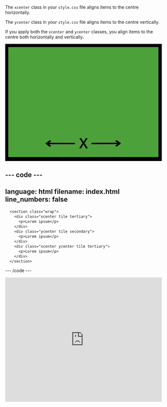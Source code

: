 The `xcenter` class in your `style.css` file aligns items to the centre horizontally.

The `ycenter` class in your `style.css` file aligns items to the centre vertically.

If you apply both the `xcenter` and `ycenter` classes, you align items to the centre both horizontally and vertically. 

![The horizontal x-axis and vertical y-axis with emoji faces moving along to highlight the horizontal and vertical centring.](images/center.gif)
    
--- code ---
---
language: html
filename: index.html
line_numbers: false
---
      <section class="wrap">
        <div class="xcenter tile tertiary">
          <p>Lorem ipsum</p>
        </div>
        <div class="ycenter tile secondary">
          <p>Lorem ipsum</p>
        </div>
        <div class="xcenter ycenter tile tertiary">
          <p>Lorem ipsum</p>
        </div>
      </section>

--- /code ---
      
<iframe src="https://trinket.io/embed/html/34d34865bf?toggleCode=true" width="100%" height="400" frameborder="0" marginwidth="0" marginheight="0" allowfullscreen></iframe>
